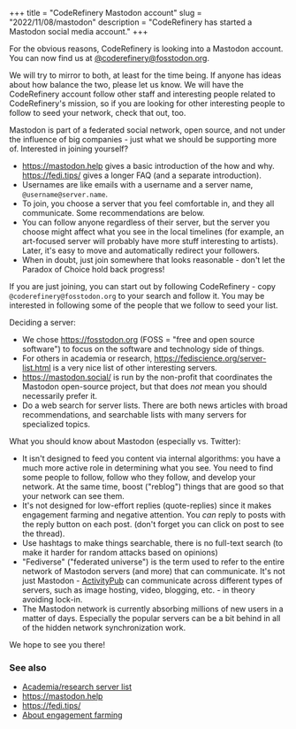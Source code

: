 +++
title = "CodeRefinery Mastodon account"
slug = "2022/11/08/mastodon"
description = "CodeRefinery has started a Mastodon social media account."
+++

For the obvious reasons, CodeRefinery is looking into a Mastodon
account.  You can now find us at
[@coderefinery@fosstodon.org](https://fosstodon.org/@coderefinery).

We will try to mirror to both, at least for the time being.  If anyone
has ideas about how balance the two, please let us know.  We will have
the CodeRefinery account follow other staff and interesting people
related to CodeRefinery's mission, so if you are looking for other
interesting people to follow to seed your network, check that out,
too.

Mastodon is part of a federated social network, open source, and not
under the influence of big companies - just what we should be
supporting more of.  Interested in joining yourself?
- <https://mastodon.help> gives a basic introduction of the how and
  why.  <https://fedi.tips/> gives a longer FAQ (and a separate
  introduction).
- Usernames are like emails with a username and a server name,
  `@username@server.name`.
- To join, you choose a server that you feel comfortable in, and they
  all communicate.  Some recommendations are below.
- You can follow anyone regardless of their server, but the server you
  choose might affect what you see in the local timelines (for
  example, an art-focused server will probably have more stuff
  interesting to artists).  Later, it's easy to move and automatically
  redirect your followers.
- When in doubt, just join somewhere that looks reasonable - don't let
  the Paradox of Choice hold back progress!

If you are just joining, you can start out by following CodeRefinery -
copy `@coderefinery@fosstodon.org` to your search and follow it.  You
may be interested in following some of the people that we follow to
seed your list.

Deciding a server:

- We chose <https://fosstodon.org> (FOSS = "free and open source
  software") to focus on the software and technology side of things.
- For others in academia or research,
  <https://fediscience.org/server-list.html> is a very nice list of
  other interesting servers.
- <https://mastodon.social/> is run by the non-profit that coordinates
  the Mastodon open-source project, but that does *not* mean you
  should necessarily prefer it.
- Do a web search for server lists.  There are both news articles with
  broad recommendations, and searchable lists with many servers for
  specialized topics.

What you should know about Mastodon (especially vs. Twitter):
- It isn't designed to feed you content via internal algorithms: you
  have a much more active role in determining what you see.  You need
  to find some people to follow, follow who they follow, and develop
  your network.  At the same time, boost ("reblog") things that are
  good so that your network can see them.
- It's not designed for low-effort replies (quote-replies) since it
  makes engagement farming and negative attention.  You *can* reply to
  posts with the reply button on each post.  (don't forget you can
  click on post to see the thread).
- Use hashtags to make things searchable, there is no full-text search
  (to make it harder for random attacks based on opinions)
- "Fediverse" ("federated universe") is the term used to refer to the
  entire network of Mastodon servers (and more) that can communicate.
  It's not just Mastodon -
  [ActivityPub](https://en.wikipedia.org/wiki/ActivityPub) can
  communicate across different types of servers, such as image
  hosting, video, blogging, etc. - in theory avoiding lock-in.
- The Mastodon network is currently absorbing millions of new users in
  a matter of days.  Especially the popular servers can be a bit
  behind in all of the hidden network synchronization work.

We hope to see you there!


### See also
* [Academia/research server list](https://fediscience.org/server-list.html)
* <https://mastodon.help>
* <https://fedi.tips/>
* [About engagement farming](https://www.pwnallthethings.com/p/twitter-was-special-but-its-time)
